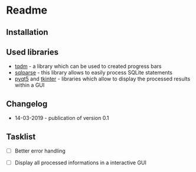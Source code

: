# Readme
## 
## Installation

## Used libraries
- [tqdm](https://github.com/tqdm/tqdm) - a library which can be used to created progress bars
- [sqlparse](https://github.com/andialbrecht/sqlparse) - this library allows to easily process SQLite statements
- [pyqt5](https://github.com/andialbrecht/sqlparse) and [tkinter](https://github.com/andialbrecht/sqlparse) - libraries which allow to display the processed results within a GUI

## Changelog
- 14-03-2019 - publication of version 0.1

## Tasklist
- [ ] Better error handling
- [ ] Display all processed informations in a interactive GUI

